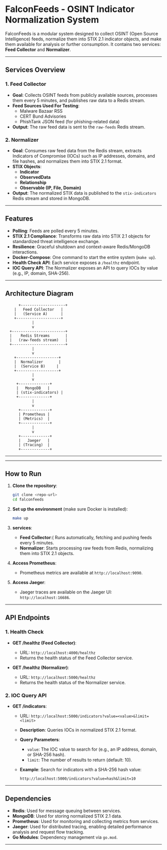 # FalconFeeds - OSINT Indicator Normalization System

FalconFeeds is a modular system designed to collect OSINT (Open Source Intelligence) feeds, normalize them into STIX 2.1 indicator objects, and make them available for analysis or further consumption. It contains two services: **Feed Collector** and **Normalizer**.

---

## Services Overview

### 1. **Feed Collector** 

- **Goal**: Collects OSINT feeds from publicly available sources, processes them every 5 minutes, and publishes raw data to a Redis stream.
- **Feed Sources Used For Testing**:
  - Malware Bazaar RSS
  - CERT Bund Advisories
  - PhishTank JSON feed (for phishing-related data)
- **Output**: The raw feed data is sent to the `raw-feeds` Redis stream.

### 2. **Normalizer**

- **Goal**: Consumes raw feed data from the Redis stream, extracts Indicators of Compromise (IOCs) such as IP addresses, domains, and file hashes, and normalizes them into STIX 2.1 format.
- **STIX Objects**:
  - **Indicator**
  - **ObservedData**
  - **Relationship**
  - **Observable (IP, File, Domain)**
- **Output**: The normalized STIX data is published to the `stix-indicators` Redis stream and stored in MongoDB.

---

## Features

- **Polling**: Feeds are polled every 5 minutes.
- **STIX 2.1 Compliance**: Transforms raw data into STIX 2.1 objects for standardized threat intelligence exchange.
- **Resilience**: Graceful shutdown and context-aware Redis/MongoDB interactions.
- **Docker-Compose**: One command to start the entire system (`make up`).
- **Health Check API**: Each service exposes a `/healthz` endpoint.
- **IOC Query API**: The Normalizer exposes an API to query IOCs by value (e.g., IP, domain, SHA-256).

---

## Architecture Diagram
          +--------------------+        
        |   Feed Collector   |        
        |   (Service A)      |        
        +--------------------+        
                |                    
                v                    
      +------------------------+      
      |    Redis Streams       |      
      |   (raw-feeds stream)   |      
      +------------------------+      
                |                    
                v                    
        +-------------------+        
        |  Normalizer       |        
        |  (Service B)     |        
        +-------------------+        
                |                    
                v                    
         +--------------+            
         |   MongoDB   |            
         | (stix-indicators) |
         +--------------+            
                |                    
                v                    
          +-------------+             
          | Prometheus |             
          | (Metrics)  |             
          +-------------+             
                |                    
                v                    
          +-------------+             
          |   Jaeger   |             
          | (Tracing)  |             
          +-------------+             

---

---

## How to Run

1. **Clone the repository**:
    ```bash
    git clone <repo-url>
    cd falconfeeds
    ```

2. **Set up the environment** (make sure Docker is installed):
    ```bash
    make up
    ```

3. **services**:
   - **Feed Collector**:( Runs automatically, fetching and pushing feeds every 5 minutes.
   - **Normalizer**: Starts processing raw feeds from Redis, normalizing them into STIX 2.1 objects.
   
4. **Access Prometheus**:
   - Prometheus metrics are available at `http://localhost:9090`.

5. **Access Jaeger**:
   - Jaeger traces are available on the Jaeger UI: `http://localhost:16686`.


---

## **API Endpoints**

### **1. Health Check**

- **GET /healthz (Feed Collector)**:
   - URL: `http://localhost:4000/healthz`
   - Returns the health status of the Feed Collector service.

- **GET /healthz (Normalizer)**:
   - URL: `http://localhost:5000/healthz`
   - Returns the health status of the Normalizer service.

### **2. IOC Query API**

- **GET /indicators**:
   - URL: `http://localhost:5000/indicators?value=<value>&limit=<limit>`
   - **Description**: Queries IOCs in normalized STIX 2.1 format.
   - **Query Parameters**:
     - `value`: The IOC value to search for (e.g., an IP address, domain, or SHA-256 hash).
     - `limit`: The number of results to return (default: 10).

   - **Example**: Search for indicators with a SHA-256 hash value:
     ```
     http://localhost:5000/indicators?value=hash&limit=10
     ```



---

## Dependencies

- **Redis**: Used for message queuing between services.
- **MongoDB**: Used for storing normalized STIX 2.1 data.
- **Prometheus**: Used for monitoring and collecting metrics from services.
- **Jaeger**: Used for distributed tracing, enabling detailed performance analysis and request flow tracking.
- **Go Modules**: Dependency management via `go.mod`.

---
